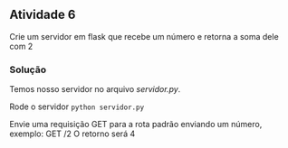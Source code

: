 ## Atividade 6
Crie um servidor em flask que recebe um número e retorna a soma dele com 2

### Solução
Temos nosso servidor no arquivo _servidor.py_.

Rode o servidor ```python servidor.py```

Envie uma requisição GET para a rota padrão enviando um número, exemplo:
GET /2
O retorno será 4
